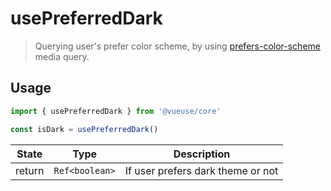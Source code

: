# usePreferredDark

> Querying user's prefer color scheme, by using [prefers-color-scheme](https://developer.mozilla.org/en-US/docs/Web/CSS/@media/prefers-color-scheme) media query.

## Usage

```js
import { usePreferredDark } from '@vueuse/core'

const isDark = usePreferredDark()
```

| State   | Type           | Description                  |
| ------- | -------------- | ---------------------------- |
| return | `Ref<boolean>` | If user prefers dark theme or not |
